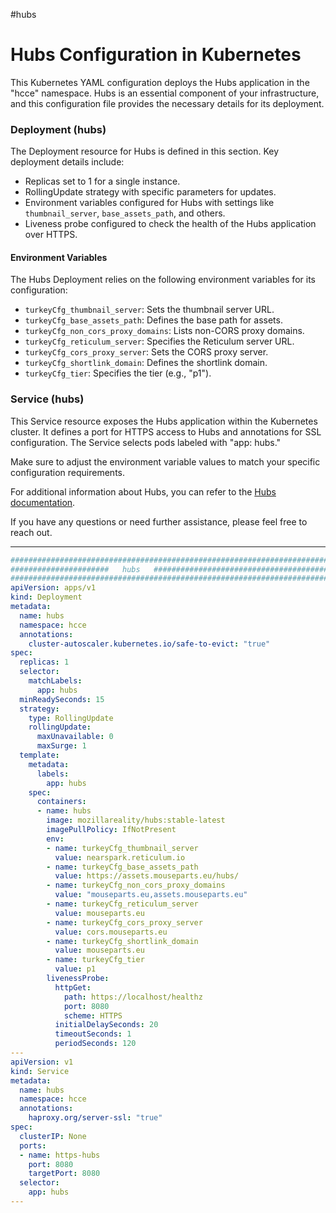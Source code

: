 #hubs
# **Hubs Configuration in Kubernetes**

This Kubernetes YAML configuration deploys the Hubs application in the "hcce" namespace. Hubs is an essential component of your infrastructure, and this configuration file provides the necessary details for its deployment.

### Deployment (hubs)

The Deployment resource for Hubs is defined in this section. Key deployment details include:

- Replicas set to 1 for a single instance.
- RollingUpdate strategy with specific parameters for updates.
- Environment variables configured for Hubs with settings like `thumbnail_server`, `base_assets_path`, and others.
- Liveness probe configured to check the health of the Hubs application over HTTPS.

#### Environment Variables

The Hubs Deployment relies on the following environment variables for its configuration:

- `turkeyCfg_thumbnail_server`: Sets the thumbnail server URL.
- `turkeyCfg_base_assets_path`: Defines the base path for assets.
- `turkeyCfg_non_cors_proxy_domains`: Lists non-CORS proxy domains.
- `turkeyCfg_reticulum_server`: Specifies the Reticulum server URL.
- `turkeyCfg_cors_proxy_server`: Sets the CORS proxy server.
- `turkeyCfg_shortlink_domain`: Defines the shortlink domain.
- `turkeyCfg_tier`: Specifies the tier (e.g., "p1").

### Service (hubs)

This Service resource exposes the Hubs application within the Kubernetes cluster. It defines a port for HTTPS access to Hubs and annotations for SSL configuration. The Service selects pods labeled with "app: hubs."

Make sure to adjust the environment variable values to match your specific configuration requirements.

For additional information about Hubs, you can refer to the [Hubs documentation](https://example.com/hubs-docs).

If you have any questions or need further assistance, please feel free to reach out.

---
``` YAML
########################################################################
######################   hubs   ########################################
########################################################################
apiVersion: apps/v1
kind: Deployment
metadata:
  name: hubs
  namespace: hcce
  annotations:
    cluster-autoscaler.kubernetes.io/safe-to-evict: "true"
spec:
  replicas: 1
  selector:
    matchLabels:
      app: hubs
  minReadySeconds: 15
  strategy:
    type: RollingUpdate
    rollingUpdate: 
      maxUnavailable: 0
      maxSurge: 1
  template:
    metadata:
      labels:
        app: hubs
    spec:
      containers:
      - name: hubs
        image: mozillareality/hubs:stable-latest
        imagePullPolicy: IfNotPresent
        env:
        - name: turkeyCfg_thumbnail_server
          value: nearspark.reticulum.io
        - name: turkeyCfg_base_assets_path
          value: https://assets.mouseparts.eu/hubs/
        - name: turkeyCfg_non_cors_proxy_domains
          value: "mouseparts.eu,assets.mouseparts.eu"
        - name: turkeyCfg_reticulum_server
          value: mouseparts.eu
        - name: turkeyCfg_cors_proxy_server
          value: cors.mouseparts.eu
        - name: turkeyCfg_shortlink_domain
          value: mouseparts.eu
        - name: turkeyCfg_tier
          value: p1
        livenessProbe:
          httpGet:
            path: https://localhost/healthz
            port: 8080
            scheme: HTTPS
          initialDelaySeconds: 20
          timeoutSeconds: 1
          periodSeconds: 120
---
apiVersion: v1
kind: Service
metadata:
  name: hubs
  namespace: hcce
  annotations:
    haproxy.org/server-ssl: "true"
spec:
  clusterIP: None
  ports:
  - name: https-hubs
    port: 8080
    targetPort: 8080
  selector:
    app: hubs
---
```